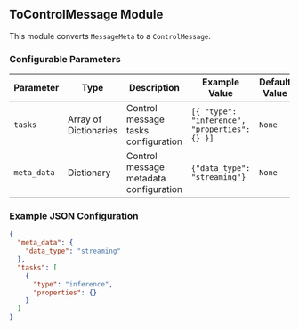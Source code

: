 <!--
SPDX-FileCopyrightText: Copyright (c) 2022-2023, NVIDIA CORPORATION & AFFILIATES. All rights reserved.
SPDX-License-Identifier: Apache-2.0

Licensed under the Apache License, Version 2.0 (the "License");
you may not use this file except in compliance with the License.
You may obtain a copy of the License at

http://www.apache.org/licenses/LICENSE-2.0

Unless required by applicable law or agreed to in writing, software
distributed under the License is distributed on an "AS IS" BASIS,
WITHOUT WARRANTIES OR CONDITIONS OF ANY KIND, either express or implied.
See the License for the specific language governing permissions and
limitations under the License.
-->

## ToControlMessage Module

This module converts `MessageMeta` to a `ControlMessage`.

### Configurable Parameters

| Parameter  | Type                | Description                                          | Example Value | Default Value |
|------------|---------------------|-------------------------------------------------------|---------------|---------------|
| `tasks`     | Array of Dictionaries | Control message tasks configuration                                  | `[{ "type": "inference", "properties": {} }]` | `None`        |
| `meta_data` | Dictionary          | Control message metadata configuration                              | `{"data_type": "streaming"}`               | `None`        |

### Example JSON Configuration

```json
{
  "meta_data": {
    "data_type": "streaming"
  },
  "tasks": [
    {
      "type": "inference",
      "properties": {}
    }
  ]
}
